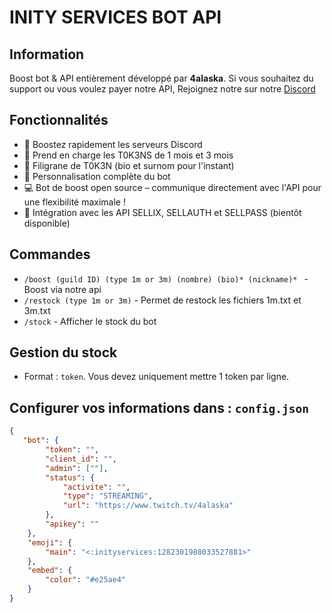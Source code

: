 # INITY SERVICES BOT API

## Information

Boost bot & API entièrement développé par **4alaska**. Si vous souhaitez du support ou vous voulez payer notre API, Rejoignez notre sur notre [Discord](https://discord.gg/inityservices)


## Fonctionnalités

- 💎 Boostez rapidement les serveurs Discord
- 📌 Prend en charge les T0K3NS de 1 mois et 3 mois
- 🔮 Filigrane de T0K3N (bio et surnom pour l'instant)
- 🚀 Personnalisation complète du bot
- 💻 Bot de boost open source – communique directement avec l'API pour une flexibilité maximale !
- 🔑 Intégration avec les API SELLIX, SELLAUTH et SELLPASS (bientôt disponible)


## Commandes

- `/boost (guild ID) (type 1m or 3m) (nombre) (bio)* (nickname)* ` - Boost via notre api
- `/restock (type 1m or 3m)` - Permet de restock les fichiers 1m.txt et 3m.txt
- `/stock` - Afficher le stock du bot

## Gestion du stock

- Format : `token`. Vous devez uniquement mettre 1 token par ligne.

## Configurer vos informations dans : `config.json`

```json
{
   "bot": {
        "token": "",
        "client_id": "",
        "admin": [""], 
        "status": {
            "activite": "",
            "type": "STREAMING",
            "url": "https://www.twitch.tv/4alaska"
        },
        "apikey": ""
    },
    "emoji": {
        "main": "<:inityservices:1282301988033527881>"
    },
    "embed": {
        "color": "#e25ae4"
    }
}
